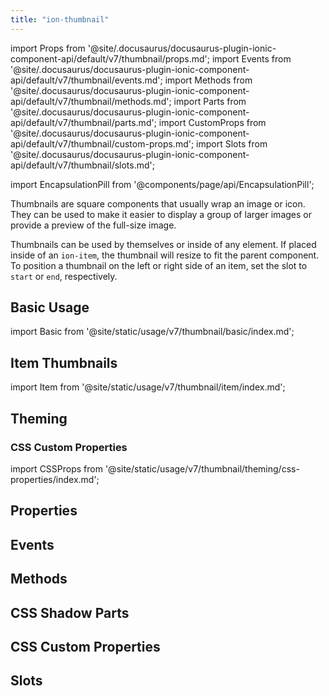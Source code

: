 ```yaml
---
title: "ion-thumbnail"
---
```


import Props from '@site/.docusaurus/docusaurus-plugin-ionic-component-api/default/v7/thumbnail/props.md';
import Events from '@site/.docusaurus/docusaurus-plugin-ionic-component-api/default/v7/thumbnail/events.md';
import Methods from '@site/.docusaurus/docusaurus-plugin-ionic-component-api/default/v7/thumbnail/methods.md';
import Parts from '@site/.docusaurus/docusaurus-plugin-ionic-component-api/default/v7/thumbnail/parts.md';
import CustomProps from '@site/.docusaurus/docusaurus-plugin-ionic-component-api/default/v7/thumbnail/custom-props.md';
import Slots from '@site/.docusaurus/docusaurus-plugin-ionic-component-api/default/v7/thumbnail/slots.md';

<head>
  <title>ion-thumbnail | Thumbnail App Component to Wrap Images or Icons</title>
  <meta name="description" content="What is a thumbnail image? Thumbnail app components wrap an image or icon and can be used to display a layout of images or for previews of full-size images." />
</head>

import EncapsulationPill from '@components/page/api/EncapsulationPill';

<EncapsulationPill type="shadow" />

Thumbnails are square components that usually wrap an image or icon. They can be used to make it easier to display a group of larger images or provide a preview of the full-size image.

Thumbnails can be used by themselves or inside of any element. If placed inside of an `ion-item`, the thumbnail will resize to fit the parent component. To position a thumbnail on the left or right side of an item, set the slot to `start` or `end`, respectively.

## Basic Usage

import Basic from '@site/static/usage/v7/thumbnail/basic/index.md';

<Basic />

## Item Thumbnails

import Item from '@site/static/usage/v7/thumbnail/item/index.md';

<Item />

## Theming

### CSS Custom Properties

import CSSProps from '@site/static/usage/v7/thumbnail/theming/css-properties/index.md';

<CSSProps />

## Properties
<Props />

## Events
<Events />

## Methods
<Methods />

## CSS Shadow Parts
<Parts />

## CSS Custom Properties
<CustomProps />

## Slots
<Slots />
